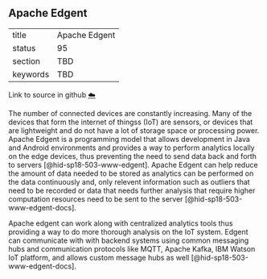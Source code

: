 ## Apache Edgent


|          |               |
| -------- | ------------- |
| title    | Apache Edgent |
| status   | 95            |
| section  | TBD           |
| keywords | TBD           |

Link to source in github [:cloud:](https://github.com/cloudmesh/technologies/blob/master/chapters/incomming/abstract-edgent.md)



The number of connected devices are constantly increasing. Many of the
devices that form the internet of thingss (IoT) are sensors, or devices
that are lightweight and do not have a lot of storage space or
processing power. Apache Edgent is a programming model that allows
development in Java and Android environments and provides a way to
perform analytics locally on the edge devices, thus preventing the need
to send data back and forth to servers [@hid-sp18-503-www-edgent].
Apache Edgent can help reduce the amount of data needed to be stored as
analytics can be performed on the data continuously and, only relevent
information such as outliers that need to be recorded or data that needs
further analysis that require higher computation resources need to be
sent to the server [@hid-sp18-503-www-edgent-docs].

Apache edgent can work along with centralized analytics tools thus
providing a way to do more thorough analysis on the IoT system. Edgent
can communicate with with backend systems using common messaging hubs
and communication protocols like MQTT, Apache Kafka, IBM Watson IoT
platform, and allows custom message hubs as
well [@hid-sp18-503-www-edgent-docs].
